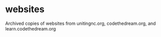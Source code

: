 # websites
Archived copies of websites from unitingnc.org, codethedream.org, and learn.codethedream.org

